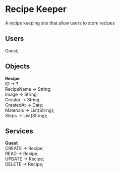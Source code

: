 # Recipe Keeper

A recipe keeping site that allow users to store recipes  

## Users
Guest;  

## Objects

**Recipe**  
ID -> ?  
RecipeName -> String;  
Image -> String;  
Creator -> String;  
CreatedAt -> Date;  
Materials -> List(String);  
Steps -> List(String);  

## Services

**Guest**  
CREATE -> Recipe;  
READ -> Recipe;  
UPDATE -> Recipe;  
DELETE -> Recipe;  
